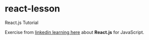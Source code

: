 # react-lesson
React.js Tutorial

Exercise from [linkedin learning here](https://www.linkedin.com/learning/react-js-essential-training/building-modern-user-interfaces-with-react) about **React.js** for JavaScript.

